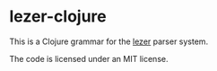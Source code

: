 # lezer-clojure

This is a Clojure grammar for the
[lezer](https://lezer.codemirror.net/) parser system.

The code is licensed under an MIT license.
